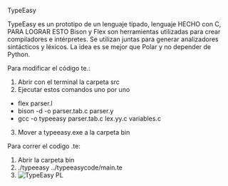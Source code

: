 TypeEasy 

TypeEasy es un prototipo de un lenguaje tipado, lenguaje HECHO con C, PARA LOGRAR ESTO Bison y Flex son herramientas utilizadas para crear compiladores e intérpretes. Se utilizan juntas para generar analizadores sintácticos y léxicos. La idea es se mejor que Polar y no depender de Python.

Para modificar el código te.: 

1. Abrir con el terminal la carpeta src
2. Ejecutar estos comandos uno por uno
   
* flex parser.l
* bison -d -o parser.tab.c parser.y
* gcc -o typeeasy parser.tab.c lex.yy.c variables.c

3. Mover a typeeasy.exe a la carpeta bin

Para correr el codigo .te:
1. Abrir la carpeta bin
2. ./typeeasy ../typeeasycode/main.te
3. ![TypeEasy PL](https://github.com/user-attachments/assets/caa440ea-3142-4b2b-887f-107826b3f610)


